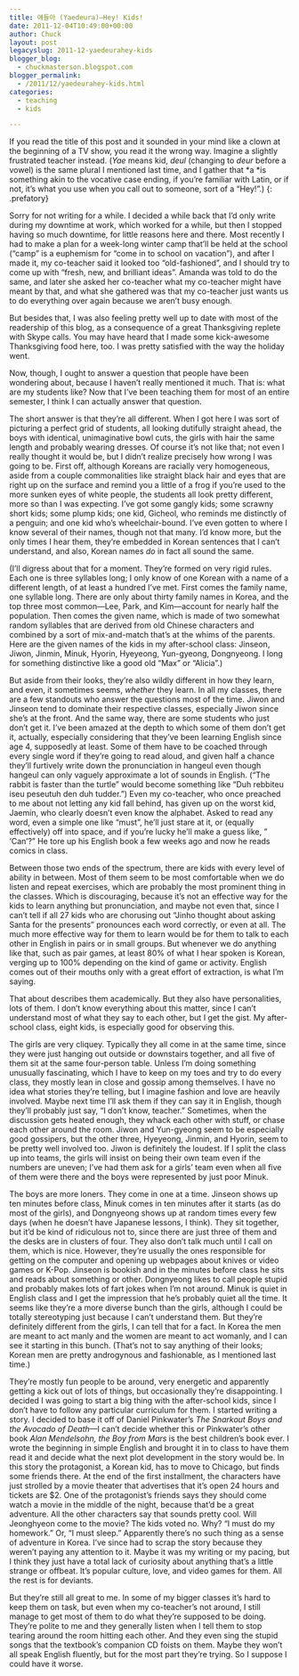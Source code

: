 ```yaml
---
title: 얘들아 (Yaedeura)—Hey! Kids!
date: 2011-12-04T10:49:00+00:00
author: Chuck
layout: post
legacyslug: 2011-12-yaedeurahey-kids
blogger_blog:
  - chuckmasterson.blogspot.com
blogger_permalink:
  - /2011/12/yaedeurahey-kids.html
categories:
  - teaching
  - kids

---
```


If you read the title of this post and it sounded in your mind like a clown at
the beginning of a TV show, you read it the wrong way. Imagine a slightly
frustrated teacher instead. (*Yae* means kid, *deul* (changing to
*deur* before a vowel) is the same plural I mentioned last time, and I
gather that *a *is something akin to the vocative case ending, if
you’re familiar with Latin, or if not, it’s what you use when you
call out to someone, sort of a “Hey!”.) 
{: .prefatory}

Sorry for not writing for a while. I decided a while back that I’d only
write during my downtime at work, which worked for a while, but then I stopped
having so much downtime, for little reasons here and there. Most recently I had
to make a plan for a week-long winter camp that’ll be held at the school
(“camp” is a euphemism for “come in to school on
vacation”), and after I made it, my co-teacher said it looked too
“old-fashioned”, and I should try to come up with “fresh,
new, and brilliant ideas”. Amanda was told to do the same, and later she
asked her co-teacher what my co-teacher might have meant by that, and what she
gathered was that my co-teacher just wants us to do everything over again
because we aren’t busy enough. 

But besides that, I was also feeling pretty well up to date with most of the
readership of this blog, as a consequence of a great Thanksgiving replete with
Skype calls. You may have heard that I made some kick-awesome Thanksgiving food
here, too. I was pretty satisfied with the way the holiday went.

Now, though, I ought to answer a question that people have been wondering
about, because I haven’t really mentioned it much. That is: what are my
students like? Now that I’ve been teaching them for most of an entire
semester, I think I can actually answer that question.

The short answer is that they’re all different. When I got here I was
sort of picturing a perfect grid of students, all looking dutifully straight
ahead, the boys with identical, unimaginative bowl cuts, the girls with hair
the same length and probably wearing dresses. Of course it’s not like
that; not even I really thought it would be, but I didn’t realize
precisely how wrong I was going to be. First off, although Koreans are racially
very homogeneous, aside from a couple commonalities like straight black hair
and eyes that are right up on the surface and remind you a little of a frog if
you’re used to the more sunken eyes of white people, the students all
look pretty different, more so than I was expecting. I’ve got some gangly
kids; some scrawny short kids; some plump kids; one kid, Gicheol, who reminds
me distinctly of a penguin; and one kid who’s wheelchair-bound.
I’ve even gotten to where I know several of their names, though not that
many. I’d know more, but the only times I hear them, they’re
embedded in Korean sentences that I can’t understand, and also, Korean
names *do* in fact all sound the same.

(I’ll digress about that for a moment. They’re formed on very rigid
rules. Each one is three syllables long; I only know of one Korean with a name
of a different length, of at least a hundred I’ve met. First comes the
family name, one syllable long. There are only about thirty family names in
Korea, and the top three most common—Lee, Park, and Kim—account for nearly half
the population. Then comes the given name, which is made of two somewhat random
syllables that are derived from old Chinese characters and combined by a sort
of mix-and-match that’s at the whims of the parents. Here are the given
names of the kids in my after-school class: Jinseon, Jiwon, Jinmin, Minuk,
Hyorin, Hyeyeong, Yun-gyeong, Dongnyeong. I long for something distinctive like
a good old “Max” or “Alicia”.)

But aside from their looks, they’re also wildly different in how they
learn, and even, it sometimes seems, *whether* they learn. In all my
classes, there are a few standouts who answer the questions most of the time.
Jiwon and Jinseon tend to dominate their respective classes, especially Jiwon
since she’s at the front. And the same way, there are some students who
just don’t get it. I’ve been amazed at the depth to which some of
them don’t get it, actually, especially considering that they’ve
been learning English since age 4, supposedly at least. Some of them have to be
coached through every single word if they’re going to read aloud, and
given half a chance they’ll furtively write down the pronunciation in
hangeul even though hangeul can only vaguely approximate a lot of sounds in
English. (“The rabbit is faster than the turtle” would become
something like “Duh rebbiteu iseu peseutuh den duh tudder.”) Even
my co-teacher, who once preached to me about not letting any kid fall behind,
has given up on the worst kid, Jaemin, who clearly doesn’t even know the
alphabet. Asked to read any word, even a simple one like “must”,
he’ll just stare at it, or (equally effectively) off into space, and if
you’re lucky he’ll make a guess like, ”
‘Can’?” He tore up his English book a few weeks ago and now
he reads comics in class.

Between those two ends of the spectrum, there are kids with every level of
ability in between. Most of them seem to be most comfortable when we do listen
and repeat exercises, which are probably the most prominent thing in the
classes. Which is discouraging, because it’s not an effective way for the
kids to learn anything but pronunciation, and maybe not even that, since I
can’t tell if all 27 kids who are chorusing out “Jinho thought
about asking Santa for the presents” pronounces each word correctly, or
even at all. The much more effective way for them to learn would be for them to
talk to each other in English in pairs or in small groups. But whenever we do
anything like that, such as pair games, at least 80% of what I hear spoken is
Korean, verging up to 100% depending on the kind of game or activity. English
comes out of their mouths only with a great effort of extraction, is what
I’m saying.

That about describes them academically. But they also have personalities, lots
of them. I don’t know everything about this matter, since I can’t
understand most of what they say to each other, but I get the gist. My
after-school class, eight kids, is especially good for observing this.

The girls are very cliquey. Typically they all come in at the same time, since
they were just hanging out outside or downstairs together, and all five of them
sit at the same four-person table. Unless I’m doing something unusually
fascinating, which I have to keep on my toes and try to do every class, they
mostly lean in close and gossip among themselves. I have no idea what stories
they’re telling, but I imagine fashion and love are heavily involved.
Maybe next time I’ll ask them if they can say it in English, though
they’ll probably just say, “I don’t know, teacher.”
Sometimes, when the discussion gets heated enough, they whack each other with
stuff, or chase each other around the room. Jiwon and Yun-gyeong seem to be
especially good gossipers, but the other three, Hyeyeong, Jinmin, and Hyorin,
seem to be pretty well involved too. Jiwon is definitely the loudest. If I
split the class up into teams, the girls will insist on being their own team
even if the numbers are uneven; I’ve had them ask for a girls’ team
even when all five of them were there and the boys were represented by just
poor Minuk.

The boys are more loners. They come in one at a time. Jinseon shows up ten
minutes before class, Minuk comes in ten minutes after it starts (as do most of
the girls), and Dongnyeong shows up at random times every few days (when he
doesn’t have Japanese lessons, I think). They sit together, but
it’d be kind of ridiculous not to, since there are just three of them and
the desks are in clusters of four. They also don’t talk much until I call
on them, which is nice. However, they’re usually the ones responsible for
getting on the computer and opening up webpages about knives or video games or
K-Pop. Jinseon is bookish and in the minutes before class he sits and reads
about something or other. Dongnyeong likes to call people stupid and probably
makes lots of fart jokes when I’m not around. Minuk is quiet in English
class and I get the impression that he’s probably quiet all the time. It
seems like they’re a more diverse bunch than the girls, although I could
be totally stereotyping just because I can’t understand them. But
they’re definitely different from the girls, I can tell that for a fact.
In Korea the men are meant to act manly and the women are meant to act womanly,
and I can see it starting in this bunch. (That’s not to say anything of
their looks; Korean men are pretty androgynous and fashionable, as I mentioned
last time.)

They’re mostly fun people to be around, very energetic and apparently
getting a kick out of lots of things, but occasionally they’re
disappointing. I decided I was going to start a big thing with the after-school
kids, since I don’t have to follow any particular curriculum for them. I
started writing a story. I decided to base it off of Daniel Pinkwater’s
*The Snarkout Boys and the Avocado of Death*—I can’t decide whether
this or Pinkwater’s other book *Alan Mendelsohn, the Boy from Mars*
is the best children’s book ever. I wrote the beginning in simple English
and brought it in to class to have them read it and decide what the next plot
development in the story would be. In this story the protagonist, a Korean kid,
has to move to Chicago, but finds some friends there. At the end of the first
installment, the characters have just strolled by a movie theater that
advertises that it’s open 24 hours and tickets are $2. One of the
protagonist’s friends says they should come watch a movie in the middle
of the night, because that’d be a great adventure. All the other
characters say that sounds pretty cool. Will Jeonghyeon come to the movie? The
kids voted no. Why? “I must do my homework.” Or, “I must
sleep.” Apparently there’s no such thing as a sense of adventure in
Korea. I’ve since had to scrap the story because they weren’t
paying any attention to it. Maybe it was my writing or my pacing, but I think
they just have a total lack of curiosity about anything that’s a little
strange or offbeat. It’s popular culture, love, and video games for them.
All the rest is for deviants.

But they’re still all great to me. In some of my bigger classes
it’s hard to keep them on task, but even when my co-teacher’s not
around, I still manage to get most of them to do what they’re supposed to
be doing. They’re polite to me and they generally listen when I tell them
to stop tearing around the room hitting each other. And they even sing the
stupid songs that the textbook’s companion CD foists on them. Maybe they
won’t all speak English fluently, but for the most part they’re
trying. So I suppose I could have it worse.



